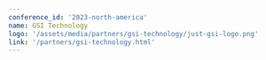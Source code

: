 ```yaml
---
conference_id: '2023-north-america'
name: GSI Technology
logo: '/assets/media/partners/gsi-technology/just-gsi-logo.png'
link: '/partners/gsi-technology.html'
---
```


